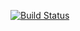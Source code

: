 [![Build Status](https://travis-ci.org/17130470/Lab.svg?branch=master)](https://travis-ci.org/17130470/Lab)
